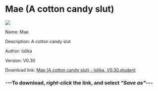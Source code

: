 # Mae (A cotton candy slut)

<img src = "https://raw.githubusercontent.com/Arbiter1223/Daigaku-Gurashi-Custom-Students/master/Students/Files/Mae%20(A%20cotton%20candy%20slut).png">

Name: Mae

Description: A cotton candy slut

Author: lolika

Version: V0.30

Download link: <a href="https://raw.githubusercontent.com/Arbiter1223/Daigaku-Gurashi-Custom-Students/master/Students/Files/Mae%20(A%20cotton%20candy%20slut)%20-%20lolika%2C%20V0.30.student">Mae (A cotton candy slut) - lolika, V0.30.student</a>

### ---**To download, _right-click_ the link, and select _"Save as"_**---
